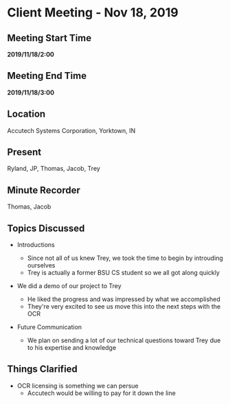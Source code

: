 # Client Meeting - Nov 18, 2019

## Meeting Start Time

**2019/11/18/2:00**

## Meeting End Time

**2019/11/18/3:00**

## Location

Accutech Systems Corporation, Yorktown, IN

## Present

Ryland, JP, Thomas, Jacob, Trey

## Minute Recorder

Thomas, Jacob

## Topics Discussed
- Introductions
  - Since not all of us knew Trey, we took the time to begin by introuding ourselves
  - Trey is actually a former BSU CS student so we all got along quickly

- We did a demo of our project to Trey
  - He liked the progress and was impressed by what we accomplished
  - They're very excited to see us move this into the next steps with the OCR
  
- Future Communication
  - We plan on sending a lot of our technical questions toward Trey due to his expertise and knowledge

## Things Clarified
- OCR licensing is something we can persue 
  - Accutech would be willing to pay for it down the line


